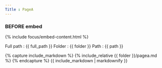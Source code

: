 ```yaml
---
Title : PageA
---
```


### BEFORE embed

{% include focus/embed-content.html %}

Full path : {{ full_path }}
Folder : {{ folder }}
Path : {{ path }}

{% capture include_markdown %}
{% include_relative {{ folder }}/pagea.md %}
{% endcapture %}
{{ include_markdown | markdownify }}

